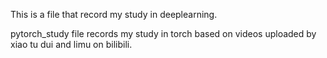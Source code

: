 This is a file that record my study in deeplearning.

pytorch_study file records my study in torch based on videos uploaded by xiao tu dui and limu on bilibili.
